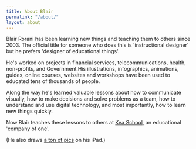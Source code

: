 ```yaml
---
title: About Blair
permalink: "/about/"
layout: about
---
```


Blair Rorani has been learning new things and teaching them to others since 2003. The official title for someone who does this is 'instructional designer' but he prefers 'designer of educational things'.

He's worked on projects in financial services, telecommunications, health, non-profits, and Government.His illustrations, infographics, animations, guides, online courses, websites and workshops have been used to educated tens of thousands of people.

Along the way he's learned valuable lessons about how to communicate visually, how to make decisions and solve problems as a team, how to understand and use digital technology, and most importantly, how to learn new things quickly.

Now Blair teaches these lessons to others at [Kea School](http://keaschool.com), an educational 'company of one'.

(He also draws [a ton of pics](https://www.pinterest.com/blairrorani) on his iPad.)
